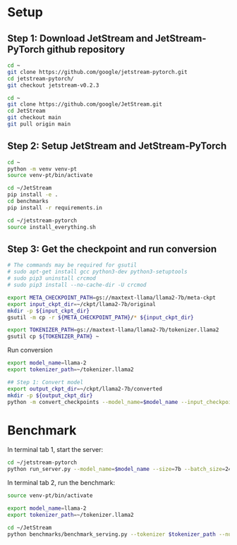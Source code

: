 # Setup

## Step 1: Download JetStream and JetStream-PyTorch github repository
```bash
cd ~
git clone https://github.com/google/jetstream-pytorch.git
cd jetstream-pytorch/
git checkout jetstream-v0.2.3

cd ~
git clone https://github.com/google/JetStream.git
cd JetStream
git checkout main
git pull origin main
```

## Step 2: Setup JetStream and JetStream-PyTorch
```bash
cd ~
python -m venv venv-pt
source venv-pt/bin/activate

cd ~/JetStream
pip install -e .
cd benchmarks
pip install -r requirements.in

cd ~/jetstream-pytorch
source install_everything.sh
```

## Step 3: Get the checkpoint and run conversion
```bash
# The commands may be required for gsutil
# sudo apt-get install gcc python3-dev python3-setuptools
# sudo pip3 uninstall crcmod
# sudo pip3 install --no-cache-dir -U crcmod

export META_CHECKPOINT_PATH=gs://maxtext-llama/llama2-7b/meta-ckpt
export input_ckpt_dir=~/ckpt/llama2-7b/original
mkdir -p ${input_ckpt_dir}
gsutil -m cp -r ${META_CHECKPOINT_PATH}/* ${input_ckpt_dir}

export TOKENIZER_PATH=gs://maxtext-llama/llama2-7b/tokenizer.llama2
gsutil cp ${TOKENIZER_PATH} ~
```

Run conversion
```bash
export model_name=llama-2
export tokenizer_path=~/tokenizer.llama2

## Step 1: Convert model
export output_ckpt_dir=~/ckpt/llama2-7b/converted
mkdir -p ${output_ckpt_dir}
python -m convert_checkpoints --model_name=$model_name --input_checkpoint_dir=$input_ckpt_dir --output_checkpoint_dir=$output_ckpt_dir
```

# Benchmark

In terminal tab 1, start the server:
```bash
cd ~/jetstream-pytorch
python run_server.py --model_name=$model_name --size=7b --batch_size=24 --max_cache_length=2048 --checkpoint_path=$output_ckpt_dir   --tokenizer_path=$tokenizer_path --sharding_config="default_shardings/llama.yaml"

```

In terminal tab 2, run the benchmark:
```bash
source venv-pt/bin/activate

export model_name=llama-2
export tokenizer_path=~/tokenizer.llama2

cd ~/JetStream
python benchmarks/benchmark_serving.py --tokenizer $tokenizer_path --num-prompts 1000  --dataset openorca --save-request-outputs --warmup-mode=sampled --model=$model_name

```
